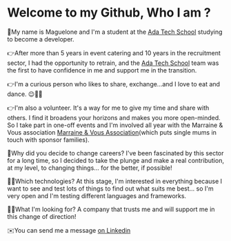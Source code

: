 # Welcome to my Github, Who I am ?

👋My name is Maguelone and I'm a student at the [Ada Tech School](https://adatechschool.fr/) studying to become a developer. 

👉After more than 5 years in event catering and 10 years in the recruitment sector, I had the opportunity to retrain, and the [Ada Tech School](https://adatechschool.fr/) team was the first to have confidence in me and support me in the transition.

👉I'm a curious person who likes to share, exchange...and I love to eat and dance. 😉🍱💃

👉I'm also a volunteer. It's a way for me to give my time and share with others. I find it broadens your horizons and makes you more open-minded. 
So I take part in one-off events and I'm involved all year with the Marraine & Vous association [Marraine & Vous Association](https://marraine-et-vous.fr/)(which puts single mums in touch with sponsor families). 

🤔Why did you decide to change careers? I've been fascinated by this sector for a long time, so I decided to take the plunge and make a real contribution, at my level, to changing things... for the better, if possible!

👩‍💻Which technologies? At this stage, I'm interested in everything because I want to see and test lots of things to find out what suits me best... so I'm very open and I'm testing different languages and frameworks.

🕵️‍♀️What I'm looking for? A company that trusts me and will support me in this change of direction!

 ✉️You can send me a message [on Linkedin](https://www.linkedin.com/in/magueloneguinaud/)
